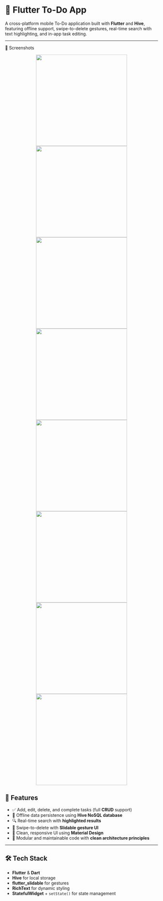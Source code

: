 # 📝 Flutter To-Do App

A cross-platform mobile To-Do application built with **Flutter** and **Hive**, featuring offline support, swipe-to-delete gestures, real-time search with text highlighting, and in-app task editing.

---
📱 Screenshots
<div align="center"> <img src="https://github.com/user-attachments/assets/1c576ca2-59bf-4fc7-be40-488c20a40dbc" width="300"> <img src="https://github.com/user-attachments/assets/94adc03f-90b7-4340-a067-c4e3602d275a" width="300"> <img src="https://github.com/user-attachments/assets/01f4d5f5-3540-401e-bcf2-aed0151b30a6" width="300"> <img src="https://github.com/user-attachments/assets/3fa999d7-7e3f-4eff-99cb-03ab51e0db1f" width="300"> <img src="https://github.com/user-attachments/assets/aa668f59-8302-4b15-8378-51546f912033" width="300"> <img src="https://github.com/user-attachments/assets/c428a80f-a29c-403f-aa36-01b3b697e7d7" width="300"> <img src="https://github.com/user-attachments/assets/5125e174-9c9e-4bb2-ba2c-28d35ccb67c0" width="300"> <img src="https://github.com/user-attachments/assets/ff693ddd-2de5-45d8-8267-b410bdf981c9" width="300"> </div>


## 🚀 Features

- ✅ Add, edit, delete, and complete tasks (full **CRUD** support)
- 💾 Offline data persistence using **Hive NoSQL database**
- 🔍 Real-time search with **highlighted results**
- 🤏 Swipe-to-delete with **Slidable gesture UI**
- 🎨 Clean, responsive UI using **Material Design**
- 🧩 Modular and maintainable code with **clean architecture principles**

---

## 🛠️ Tech Stack

- **Flutter** & **Dart**
- **Hive** for local storage
- **flutter_slidable** for gestures
- **RichText** for dynamic styling
- **StatefulWidget** + `setState()` for state management

